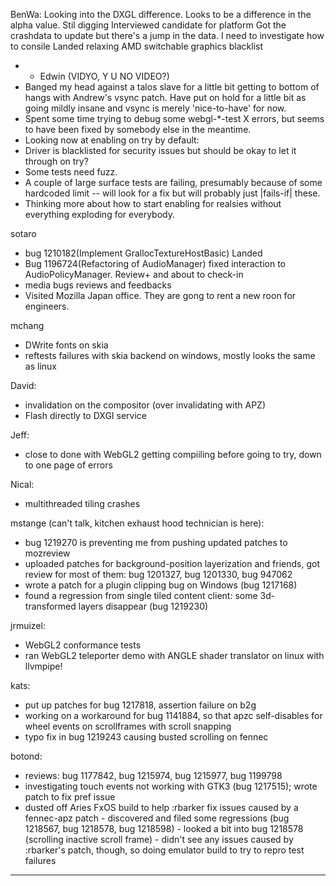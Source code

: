 BenWa:
        Looking into the DXGL difference. Looks to be a difference in the alpha value. Stil digging
        Interviewed candidate for platform
        Got the crashdata to update but there's a jump in the data. I need to investigate how to consile
        Landed relaxing AMD switchable graphics blacklist
* * Edwin (VIDYO, Y U NO VIDEO?)
* Banged my head against a talos slave for a little bit getting to bottom of hangs with Andrew's vsync patch. Have put on hold for a little bit as going mildly insane and vsync is merely 'nice-to-have' for now.
* Spent some time trying to debug some webgl-*-test X errors, but seems to have been fixed by somebody else in the meantime.
* Looking now at enabling on try by default:
* Driver is blacklisted for security issues but should be okay to let it through on try?
* Some tests need fuzz.
* A couple of large surface tests are failing, presumably because of some hardcoded limit -- will look for a fix but will probably just |fails-if| these.
* Thinking more about how to start enabling for realsies without everything exploding for everybody.



sotaro
* bug 1210182(Implement GrallocTextureHostBasic) Landed
* Bug 1196724(Refactoring of AudioManager) fixed interaction to AudioPolicyManager. Review+ and about to check-in
* media bugs reviews and feedbacks
* Visited Mozilla Japan office. They are gong to rent a new roon for engineers.



mchang
* DWrite fonts on skia
* reftests failures with skia backend on windows, mostly looks the same as linux



David:
* invalidation on the compositor (over invalidating with APZ)
* Flash directly to DXGI service



Jeff:
* close to done with WebGL2 getting compiiling before going to try, down to one page of errors



Nical:
* multithreaded tiling crashes



mstange (can't talk, kitchen exhaust hood technician is here):
* bug 1219270 is preventing me from pushing updated patches to mozreview
* uploaded patches for background-position layerization and friends, got review for most of them: bug 1201327, bug 1201330, bug 947062
* wrote a patch for a plugin clipping bug on Windows (bug 1217168)
* found a regression from single tiled content client: some 3d-transformed layers disappear (bug 1219230)



jrmuizel:
* WebGL2 conformance tests
* ran WebGL2 teleporter demo with ANGLE shader translator on linux with llvmpipe!



kats:
* put up patches for bug 1217818, assertion failure on b2g
* working on a workaround for bug 1141884, so that apzc self-disables for wheel events on scrollframes with scroll snapping
* typo fix in bug 1219243 causing busted scrolling on fennec



botond:
  - reviews: bug 1177842, bug 1215974, bug 1215977, bug 1199798
  - investigating touch events not working with GTK3 (bug 1217515); wrote patch to fix pref issue
  - dusted off Aries FxOS build to help :rbarker fix issues caused by a fennec-apz patch
          - discovered and filed some regressions (bug 1218567, bug 1218578, bug 1218598)
              - looked a bit into bug 1218578 (scrolling inactive scroll frame)
          - didn't see any issues caused by :rbarker's patch, though, so doing emulator build to try to repro test failures

________________


